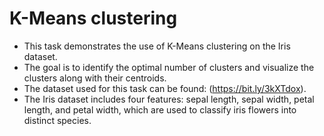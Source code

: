 # K-Means clustering
- This task demonstrates the use of K-Means clustering on the Iris dataset. 
- The goal is to identify the optimal number of clusters and visualize the clusters along with their centroids.
- The dataset used for this task can be found: (https://bit.ly/3kXTdox).
- The Iris dataset includes four features: sepal length, sepal width, petal length, and petal width, which are used to classify iris flowers into distinct species.
